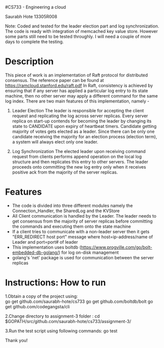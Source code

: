 #CS733 - Engineering a cloud

Saurabh Hote 13305R008

Note: 
Coded and tested for the leader election part and log synchronization. The code is ready with integration of memcached key value store. However some parts still need to be tested throughly. I will need a couple of more days to complete the testing. 

# Description
This piece of work is an implementation of Raft protocol for distributed consensus. The reference paper can be found at https://ramcloud.stanford.edu/raft.pdf
In Raft, consistency is achieved by ensuring that if any server has applied a particular log entry to its state machine, then no other server may apply a different command for the same log index.
There are two main features of this implementation, namely -
1. Leader Election
	The leader is responsible for accepting the client request and replicating the log across server replicas. Every server replica on start-up contends for becoming the leader by changing its state to CANDIDATE upon expiry of heartbeat timers.
	Candidate getting majority of votes gets elected as a leader. Since there can be only one candidate receiving the majority for an election process (election term), a system will always elect only one leader. 

2. Log Synchronization
	The elected leader upon receiving command request from clients performs append operation on the local log structure and then replicates this entry to other servers. The leader proceeds onto committing the new log entry only when it receives positive ack from the majority of the server replicas. 


# Features
* The code is divided into three different modules namely the Connection_Handler, the SharedLog and the KVStore
* All Client communication is handled by the Leader. The leader needs to get consensus from the majority of server replicas before committing the commands and executing them onto the state machine
* If a client tries to communicate with a non-leader server then it gets "ERR_REDIRECT host port" message where host=ip-address/name of Leader and port=port# of leader
* This implementation uses boltdb (https://www.progville.com/go/bolt-embedded-db-golang/) for log on-disk management 
* golang's 'net' package is used for communication between the server replicas


# Instructions: How to run
1.Obtain a copy of the project using:	
	go get github.com/saurabh-hote/cs733
	go get github.com/boltdb/bolt
	go get github.com/codegangsta/cli

2.Change directory to assignment-3 folder :
	cd $GOPATH/src/github.com/saurabh-hote/cs733/assignment-3/

3.Run the test script using following commands: 
	go test

Thank you!
 